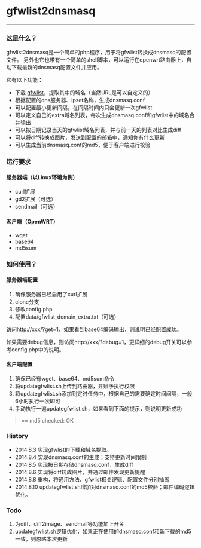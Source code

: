 # gfwlist2dnsmasq
---
### 这是什么？
gfwlist2dnsmasq是一个简单的php程序，用于将gfwlist转换成dnsmasq的配置文件。
另外也它也带有一个简单的shell脚本，可以运行在openwrt路由器上，自动下载最新的dnsmasq配置文件并应用。

它有以下功能：

* 下载 [gfwlist](https://autoproxy-gfwlist.googlecode.com/svn/trunk/gfwlist.txt)，提取其中的域名（当然URL是可以自定义的）
* 根据配置的dns服务器、ipset名称，生成dnsmasq.conf
* 可以配置最小更新间隔，在间隔时间内只会更新一次gfwlist
* 可以定义自己的extra域名列表，每次生成dnsmasq.conf和gfwlist中的域名合并输出
* 可以按日期记录当天的gfwlist域名列表，并与前一天的列表对比生成diff
* 可以将diff转换成图片，发送到配置的邮箱中，通知你有什么更新
* 可以生成当前dnsmasq.conf的md5，便于客户端进行校验

### 运行要求
#### 服务器端（以Linux环境为例）
* curl扩展
* gd2扩展（可选）
* sendmail（可选）

#### 客户端（OpenWRT）
* wget
* base64
* md5sum

### 如何使用？
#### 服务器端配置
1. 确保服务器已经启用了curl扩展
2. clone分支
3. 修改config.php
4. 配置data/gfwlist\_domain_extra.txt（可选）

访问http://xxx/?get=1，如果看到base64编码输出，则说明已经配置成功。

如果需要debug信息，则访问http://xxx/?debug=1，更详细的debug开关可以参考config.php中的说明。

#### 客户端配置
1. 确保已经有wget、base64、md5sum命令
2. 将updategfwlist.sh上传到路由器，并赋予执行权限
3. 将updategfwlist.sh添加到定时任务中，根据自己的需要确定时间间隔，一般6小时执行一次即可
4. 手动执行一遍updategfwlist.sh，如果看到下面的提示，则说明更新成功

> == md5 checked: OK


### History
* 2014.8.3 实现gfwlist的下载和域名提取。
* 2014.8.4 实现dnsmasq.conf的生成；支持更新时间限制
* 2014.8.5 实现按日期存储dnsmasq.conf，生成diff
* 2014.8.6 实现将diff转成图片，并通过邮件发现更新提醒
* 2014.8.8 重构，将通用方法、gfwlist相关逻辑、配置文件分别抽离
* 2014.8.10 updategfwlist.sh增加对dnsmasq.conf的md5校验；邮件编码逻辑优化。

### Todo
1. 为diff、diff2image、sendmail等功能加上开关
2. updategfwlist.sh逻辑优化，如果正在使用的dnsmasq.conf和新下载的md5一致，则忽略本次更新
